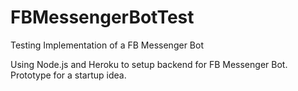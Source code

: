 
# FBMessengerBotTest
Testing Implementation of a FB Messenger Bot

Using Node.js and Heroku to setup backend for FB Messenger Bot. Prototype for a startup idea.

